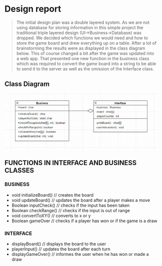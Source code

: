 Design report
=============

> The initial design plan was a double layered system. As we are not using database for storing information in this simple project the traditional
> triple layered design (UI->Business->Database) was dropped. We decided which functions we would need and how to store the game board
> and drew everything up on a table. After a lot of brainstorming the results were as displayed in the class diagram below.
> This of course changed a bit after the game was updated into a web app. That presented one new function in the business class which was
> required to convert the game board into a string to be able to send it to the server as well as the omission of the Interface class.

## Class Diagram

![Caption for the picture.](/images/diagramjpg.jpg)

## FUNCTIONS IN INTERFACE AND BUSINESS CLASSES

### BUSINESS

* void initializeBoard() // creates the board
* void updateBoard()     // updates the board after a player makes a move
* Boolean inputCheck()	 // checks if the input has been taken
* Boolean checkRange()	 // checks if the input is out of range
* void convertToXY()	 // converts to x or y
* Boolean gameOver 	   	 // checks if a player has won or if the game is a draw

### INTERFACE

* displayBoard() 		// displays the board to the user
* playerInput() 		// updates the board after each turn
* displayGameOver()		// informes the user when he has won or made a draw

